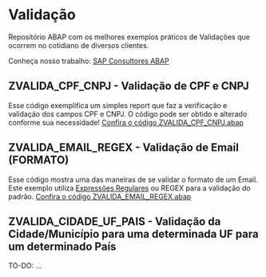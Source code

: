 ﻿# Validação
Repositório ABAP com os melhores exemplos práticos de Validações que ocorrem no cotidiano de diversos clientes.

Conheça nosso trabalho: [SAP Consultores ABAP](http://www.sapconsultores.com.br/tecnico/abap)

## ZVALIDA_CPF_CNPJ - Validação de CPF e CNPJ
Esse código exemplifica um simples report que faz a verificação e validação dos campos CPF e CNPJ. O código pode ser obtido e alterado conforme sua necessidade!
[Confira o código ZVALIDA_CPF_CNPJ.abap](https://github.com/SAPConsultores/abap/blob/master/validacao/ZVALIDA_CPF_CNPJ.abap)

## ZVALIDA_EMAIL_REGEX - Validação de Email (FORMATO)
Esse código mostra uma das maneiras de se validar o formato de um Email. Este exemplo utiliza [Expressões Regulares](http://pt.wikipedia.org/wiki/Express%C3%A3o_regular) ou REGEX para a validação do padrão.
[Confira o código ZVALIDA_EMAIL_REGEX.abap](https://github.com/SAPConsultores/abap/blob/master/validacao/ZVALIDA_EMAIL_REGEX.abap)

## ZVALIDA_CIDADE_UF_PAIS - Validação da Cidade/Município para uma determinada UF para um determinado País
TO-DO: ...
